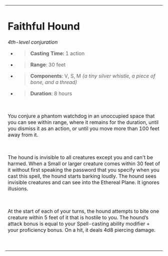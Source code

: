 
<table><tbody><tr class="odd"><td><h1 id="faithful-hound"><strong>Faithful Hound</strong></h1><p><em>4th-level conjuration</em></p><ul><li><blockquote><p><strong>Casting Time:</strong> 1 action</p></blockquote></li><li><blockquote><p><strong>Range</strong>: 30 feet</p></blockquote></li><li><blockquote><p><strong>Components</strong>: V, S, M <em>(a tiny silver whistle, a piece of bone, and a thread)</em></p></blockquote></li><li><blockquote><p><strong>Duration</strong>: 8 hours</p></blockquote></li></ul><p> </p><p>You conjure a phantom watchdog in an unoccupied space that you can see within range, where it remains for the duration, until you dismiss it as an action, or until you move more than 100 feet away from it.</p><p> </p><p>The hound is invisible to all creatures except you and can't be harmed. When a Small or larger creature comes within 30 feet of it without first speaking the password that you specify when you cast this spell, the hound starts barking loudly. The hound sees invisible creatures and can see into the Ethereal Plane. It ignores illusions.</p><p> </p><p>At the start of each of your turns, the hound attempts to bite one creature within 5 feet of it that is hostile to you. The hound’s attack bonus is equal to your Spell-casting ability modifier + your proficiency bonus. On a hit, it deals 4d8 piercing damage.</p><p> </p></td></tr></tbody></table>